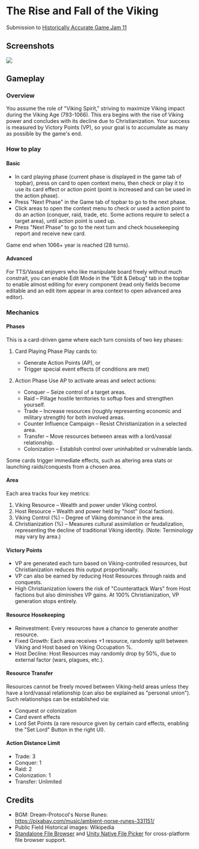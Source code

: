 # The Rise and Fall of the Viking

Submission to [Historically Accurate Game Jam 11](https://itch.io/jam/historically-accurate-game-jam-11)

## Screenshots

<img src="https://img.itch.zone/aW1hZ2UvMzc3ODczMS8yMjQ5MTYyNS5wbmc=/original/gcGjwZ.png">

## Gameplay

### Overview

You assume the role of "Viking Spirit," striving to maximize Viking impact during the Viking Age (793-1066). This era begins with the rise of Viking power and concludes with its decline due to Christianization. Your success is measured by Victory Points (VP), so your goal is to accumulate as many as possible by the game's end.

### How to play

#### Basic

- In card playing phase (current phase is displayed in the game tab of topbar), press on card to open context menu, then check or play it to use its card effect or action point (point is increased and can be used in the action phase).
- Press "Next Phase" in the Game tab of topbar to go to the next phase.
- Click areas to open the context menu to check or used a action point to do an action (conquer, raid, trade, etc. Some actions require to select a target area), until action point is used up.
- Press "Next Phase" to go to the next turn and check housekeeping report and receive new card.

Game end when 1066+ year is reached (28 turns).

#### Advanced

For TTS/Vassal enjoyers who like manipulate board freely without much constrait, you can enable Edit Mode in the "Edit & Debug" tab in the topbar to enable almost editing for every component (read only fields become editable and an edit item appear in area context to open advanced area editor).

### Mechanics

#### Phases

This is a card-driven game where each turn consists of two key phases:  

1. Card Playing Phase
   Play cards to:  
   - Generate Action Points (AP), or  
   - Trigger special event effects (if conditions are met)  

2. Action Phase
   Use AP to activate areas and select actions:  
   - Conquer – Seize control of a target areas.  
   - Raid – Pillage hostile territories to softup foes and strengthen yourself.  
   - Trade – Increase resources (roughly representing economic and military strength) for both involved areas.  
   - Counter Influence Campaign – Resist Christianization in a selected area.  
   - Transfer – Move resources between areas with a lord/vassal relationship.  
   - Colonization – Establish control over uninhabited or vulnerable lands.

Some cards trigger immediate effects, such as altering area stats or launching raids/conquests from a chosen area.  

#### Area

Each area tracks four key metrics:  

1. Viking Resource – Wealth and power under Viking control.  
2. Host Resource – Wealth and power held by "host" (local faction).  
3. Viking Control (%) – Degree of Viking dominance in the area.  
4. Christianization (%) – Measures cultural assimilation or feudalization, representing the decline of traditional Viking identity. (Note: Terminology may vary by area.)

#### Victory Points

- VP are generated each turn based on Viking-controlled resources, but Christianization reduces this output proportionally.  
- VP can also be earned by reducing Host Resources through raids and conquests.  
- High Christianization lowers the risk of "Counterattack Wars" from Host factions but also diminishes VP gains. At 100% Christianization, VP generation stops entirely.

#### Resource Hosekeeping

- Reinvestment: Every resources have a chance to generate another resource.  
- Fixed Growth: Each area receives +1 resource, randomly split between Viking and Host based on Viking Occupation %.  
- Host Decline: Host Resources may randomly drop by 50%, due to external factor (wars, plagues, etc.).  

#### Resource Transfer

Resources cannot be freely moved between Viking-held areas unless they have a lord/vassal relationship (can also be explained as "personal union"). Such relationships can be established via:  

- Conquest or colonization
- Card event effects
- Lord Set Points (a rare resource given by certain card effects, enabling the "Set Lord" Button in the right UI).

#### Action Distance Limit

- Trade: 3
- Conquer: 1
- Raid: 2
- Colonization: 1
- Transfer: Unlimited

## Credits

- BGM: Dream-Protocol's Norse Runes: https://pixabay.com/music/ambient-norse-runes-331151/
- Public Field Historical images: Wikipedia
- [Standalone File Browser](https://github.com/gkngkc/UnityStandaloneFileBrowser) and [Unity Native File Picker](https://github.com/yasirkula/UnityNativeFilePicker) for cross-platform file browser support.

